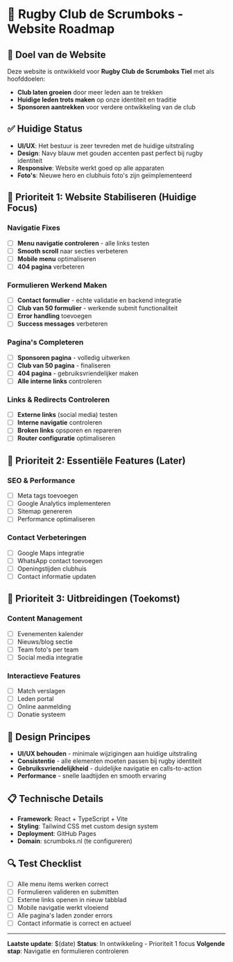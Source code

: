 # 🏉 Rugby Club de Scrumboks - Website Roadmap

## 🎯 **Doel van de Website**
Deze website is ontwikkeld voor **Rugby Club de Scrumboks Tiel** met als hoofddoelen:
- **Club laten groeien** door meer leden aan te trekken
- **Huidige leden trots maken** op onze identiteit en traditie
- **Sponsoren aantrekken** voor verdere ontwikkeling van de club

## ✅ **Huidige Status**
- **UI/UX**: Het bestuur is zeer tevreden met de huidige uitstraling
- **Design**: Navy blauw met gouden accenten past perfect bij rugby identiteit
- **Responsive**: Website werkt goed op alle apparaten
- **Foto's**: Nieuwe hero en clubhuis foto's zijn geïmplementeerd

## 🔧 **Prioriteit 1: Website Stabiliseren (Huidige Focus)**

### **Navigatie Fixes**
- [ ] **Menu navigatie controleren** - alle links testen
- [ ] **Smooth scroll** naar secties verbeteren
- [ ] **Mobile menu** optimaliseren
- [ ] **404 pagina** verbeteren

### **Formulieren Werkend Maken**
- [ ] **Contact formulier** - echte validatie en backend integratie
- [ ] **Club van 50 formulier** - werkende submit functionaliteit
- [ ] **Error handling** toevoegen
- [ ] **Success messages** verbeteren

### **Pagina's Completeren**
- [ ] **Sponsoren pagina** - volledig uitwerken
- [ ] **Club van 50 pagina** - finaliseren
- [ ] **404 pagina** - gebruiksvriendelijker maken
- [ ] **Alle interne links** controleren

### **Links & Redirects Controleren**
- [ ] **Externe links** (social media) testen
- [ ] **Interne navigatie** controleren
- [ ] **Broken links** opsporen en repareren
- [ ] **Router configuratie** optimaliseren

## 🚀 **Prioriteit 2: Essentiële Features (Later)**

### **SEO & Performance**
- [ ] Meta tags toevoegen
- [ ] Google Analytics implementeren
- [ ] Sitemap genereren
- [ ] Performance optimaliseren

### **Contact Verbeteringen**
- [ ] Google Maps integratie
- [ ] WhatsApp contact toevoegen
- [ ] Openingstijden clubhuis
- [ ] Contact informatie updaten

## 📅 **Prioriteit 3: Uitbreidingen (Toekomst)**

### **Content Management**
- [ ] Evenementen kalender
- [ ] Nieuws/blog sectie
- [ ] Team foto's per team
- [ ] Social media integratie

### **Interactieve Features**
- [ ] Match verslagen
- [ ] Leden portal
- [ ] Online aanmelding
- [ ] Donatie systeem

## 🎨 **Design Principes**
- **UI/UX behouden** - minimale wijzigingen aan huidige uitstraling
- **Consistentie** - alle elementen moeten passen bij rugby identiteit
- **Gebruiksvriendelijkheid** - duidelijke navigatie en calls-to-action
- **Performance** - snelle laadtijden en smooth ervaring

## 📋 **Technische Details**
- **Framework**: React + TypeScript + Vite
- **Styling**: Tailwind CSS met custom design system
- **Deployment**: GitHub Pages
- **Domain**: scrumboks.nl (te configureren)

## 🔍 **Test Checklist**
- [ ] Alle menu items werken correct
- [ ] Formulieren valideren en submitten
- [ ] Externe links openen in nieuw tabblad
- [ ] Mobile navigatie werkt vloeiend
- [ ] Alle pagina's laden zonder errors
- [ ] Contact informatie is correct en actueel

---

**Laatste update**: $(date)
**Status**: In ontwikkeling - Prioriteit 1 focus
**Volgende stap**: Navigatie en formulieren controleren
